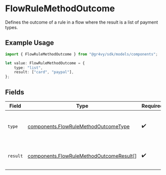 # FlowRuleMethodOutcome

Defines the outcome of a rule in a flow where the result
is a list of payment types.

## Example Usage

```typescript
import { FlowRuleMethodOutcome } from "@gr4vy/sdk/models/components";

let value: FlowRuleMethodOutcome = {
    type: "list",
    result: ["card", "paypal"],
};
```

## Fields

| Field                                                                                              | Type                                                                                               | Required                                                                                           | Description                                                                                        | Example                                                                                            |
| -------------------------------------------------------------------------------------------------- | -------------------------------------------------------------------------------------------------- | -------------------------------------------------------------------------------------------------- | -------------------------------------------------------------------------------------------------- | -------------------------------------------------------------------------------------------------- |
| `type`                                                                                             | [components.FlowRuleMethodOutcomeType](../../models/components/flowrulemethodoutcometype.md)       | :heavy_check_mark:                                                                                 | The type of action outcome for the given rule.                                                     | list                                                                                               |
| `result`                                                                                           | [components.FlowRuleMethodOutcomeResult](../../models/components/flowrulemethodoutcomeresult.md)[] | :heavy_check_mark:                                                                                 | Results for a given flow action.                                                                   | [<br/>"card",<br/>"paypal"<br/>]                                                                   |